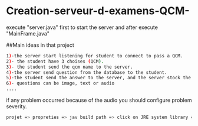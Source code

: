 # Creation-serveur-d-examens-QCM-

execute "server.java" first to start the server and after execute "MainFrame.java"

##Main ideas in that project
```bash
1)-the server start listening for student to connect to pass a QCM.
2)- the student have 3 choises (QCM).
3)- the student send the qcm name to the server.
4)-the server send question from the database to the student.
5)-the student send the answer to the server, and the server stock the result in the database.
6)- questions can be image, text or audio
....
```

if any problem occurred because of the audio you should configure problem severity.

```bash
projet => propreties => jav build path => click on JRE system library => select Workspace default JRE
```

